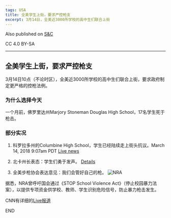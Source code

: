 ```yaml
---
tags: USA
title: 全美学生上街，要求严控枪支
excerpt: 3月14日，全美近3000所学校的高中生们联合上街
---
```



Also published on [S&C](https://soandcandy.us)

CC 4.0 BY-SA

----

## 全美学生上街，要求严控枪支 ##

3月14日10点（不论时区），全美近3000所学校的高中生们联合上街，要求政府制定更严格的控枪法例。


### 为什么选择今天 ###


一个月前，佛罗里达州Marjory Stoneman Douglas High School，17名学生死于枪击。


### 部分实况 ###


1. 科罗拉多州的Columbine High School，学生已经陆续走上街头抗议。March 14, 2018 9:07am PDT
[Live news](https://twitter.com/megwagner/status/973953680754946048)

2. 北卡州长表态：学生们勇于发声。
[Details](https://medium.com/@NC_Governor/our-kids-deserve-action-62c1a3e6bdc7)

3. 全美步枪协会表达意见：我们会管好自己的枪。
![NRA](https://i.imgur.com/SzB07TW.jpg)

据悉，NRA曾呼吁国会通过《STOP School Violence Act》（停止校园暴力法案），以提供专项资金供学校、教师、学生识别危险信号，防止暴力枪击发生。


CNN有详细的[Live报道](https://www.cnn.com/2018/03/14/us/student-walkouts-latest/index.html)

END


